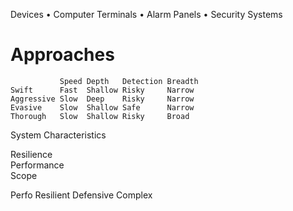 
Devices
•	Computer Terminals
•	Alarm Panels
•	Security Systems


# Approaches

               Speed Depth	 Detection Breadth
    Swift      Fast  Shallow Risky     Narrow
    Aggressive Slow  Deep	 Risky	   Narrow
    Evasive	   Slow  Shallow Safe	   Narrow
    Thorough   Slow  Shallow Risky	   Broad


System Characteristics
				
Resilience				
Performance				
Scope				


Perfo
Resilient
Defensive
Complex
